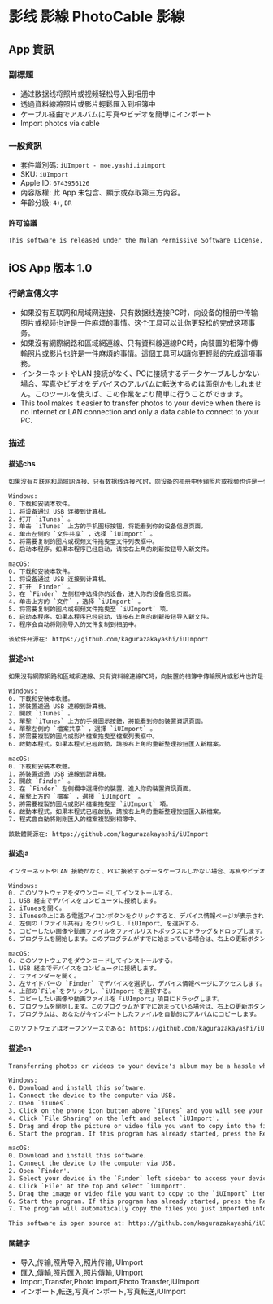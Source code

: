 # 影线 影線 PhotoCable 影線

## App 資訊

### 副標題

- 通过数据线将照片或视频轻松导入到相册中
- 透過資料線將照片或影片輕鬆匯入到相簿中
- ケーブル経由でアルバムに写真やビデオを簡単にインポート
- Import photos via cable

### 一般資訊

- 套件識別碼: `iUImport - moe.yashi.iuimport`
- SKU: `iUImport`
- Apple ID: `6743956126`
- 內容版權: 此 App 未包含、顯示或存取第三方內容。
- 年齡分級: `4+`, `BR`

#### 許可協議

```txt
This software is released under the Mulan Permissive Software License, Version 2 (Mulan PSL v2). You can use this software according to the terms and conditions of the Mulan PSL v2. You may obtain a copy of Mulan PSL v2 at: http://license.coscl.org.cn/MulanPSL2 THIS SOFTWARE IS PROVIDED ON AN “AS IS” BASIS, WITHOUT WARRANTIES OF ANY KIND, EITHER EXPRESS OR IMPLIED, INCLUDING BUT NOT LIMITED TO NON-INFRINGEMENT, MERCHANTABILITY OR FIT FOR A PARTICULAR PURPOSE. See the Mulan PSL v2 for more details.
```

## iOS App 版本 1.0

### 行銷宣傳文字

- 如果没有互联网和局域网连接、只有数据线连接PC时，向设备的相册中传输照片或视频也许是一件麻烦的事情。这个工具可以让你更轻松的完成这项事务。
- 如果沒有網際網路和區域網連線、只有資料線連線PC時，向裝置的相簿中傳輸照片或影片也許是一件麻煩的事情。這個工具可以讓你更輕鬆的完成這項事務。
- インターネットやLAN 接続がなく、PCに接続するデータケーブルしかない場合、写真やビデオをデバイスのアルバムに転送するのは面倒かもしれません。このツールを使えば、この作業をより簡単に行うことができます。
- This tool makes it easier to transfer photos to your device when there is no Internet or LAN connection and only a data cable to connect to your PC.

### 描述

#### 描述chs

```txt
如果没有互联网和局域网连接、只有数据线连接PC时，向设备的相册中传输照片或视频也许是一件麻烦的事情。这个工具可以让你更轻松的完成这项事务。

Windows:
0. 下载和安装本软件。
1. 将设备通过 USB 连接到计算机。
2. 打开 `iTunes` 。
3. 单击 `iTunes` 上方的手机图标按钮，将能看到你的设备信息页面。
4. 单击左侧的 `文件共享` ，选择 `iUImport` 。
5. 将需要复制的图片或视频文件拖曳至文件列表框中。
6. 启动本程序。如果本程序已经启动，请按右上角的刷新按钮导入新文件。

macOS:
0. 下载和安装本软件。
1. 将设备通过 USB 连接到计算机。
2. 打开 `Finder` 。
3. 在 `Finder` 左侧栏中选择你的设备，进入你的设备信息页面。
4. 单击上方的 `文件` ，选择 `iUImport` 。
5. 将需要复制的图片或视频文件拖曳至 `iUImport` 项。
6. 启动本程序。如果本程序已经启动，请按右上角的刷新按钮导入新文件。
7. 程序会自动将刚刚导入的文件复制到相册中。

该软件开源在: https://github.com/kagurazakayashi/iUImport
```

#### 描述cht

```txt
如果沒有網際網路和區域網連線、只有資料線連線PC時，向裝置的相簿中傳輸照片或影片也許是一件麻煩的事情。這個工具可以讓你更輕鬆的完成這項事務。

Windows:
0. 下載和安裝本軟體。
1. 將裝置透過 USB 連線到計算機。
2. 開啟 `iTunes` 。
3. 單擊 `iTunes` 上方的手機圖示按鈕，將能看到你的裝置資訊頁面。
4. 單擊左側的 `檔案共享` ，選擇 `iUImport` 。
5. 將需要複製的圖片或影片檔案拖曳至檔案列表框中。
6. 啟動本程式。如果本程式已經啟動，請按右上角的重新整理按鈕匯入新檔案。

macOS:
0. 下載和安裝本軟體。
1. 將裝置透過 USB 連線到計算機。
2. 開啟 `Finder` 。
3. 在 `Finder` 左側欄中選擇你的裝置，進入你的裝置資訊頁面。
4. 單擊上方的 `檔案` ，選擇 `iUImport` 。
5. 將需要複製的圖片或影片檔案拖曳至 `iUImport` 項。
6. 啟動本程式。如果本程式已經啟動，請按右上角的重新整理按鈕匯入新檔案。
7. 程式會自動將剛剛匯入的檔案複製到相簿中。

該軟體開源在: https://github.com/kagurazakayashi/iUImport
```

#### 描述ja

```txt
インターネットやLAN 接続がなく、PCに接続するデータケーブルしかない場合、写真やビデオをデバイスのアルバムに転送するのは面倒かもしれません。このツールを使えば、この作業をより簡単に行うことができます。

Windows:
0. このソフトウェアをダウンロードしてインストールする。
1. USB 経由でデバイスをコンピュータに接続します。
2. iTunesを開く。
3. iTunesの上にある電話アイコンボタンをクリックすると、デバイス情報ページが表示されます。
4. 左側の「ファイル共有」をクリックし、「iUImport」を選択する。
5. コピーしたい画像や動画ファイルをファイルリストボックスにドラッグ＆ドロップします。
6. プログラムを開始します。このプログラムがすでに始まっている場合は、右上の更新ボタンを押して新しいファイルをインポートしてください。

macOS:
0. このソフトウェアをダウンロードしてインストールする。
1. USB 経由でデバイスをコンピュータに接続します。
2. ファインダーを開く。
3. 左サイドバーの `Finder` でデバイスを選択し、デバイス情報ページにアクセスします。
4. 上部の`File`をクリックし、`iUImport`を選択する。
5. コピーしたい画像や動画ファイルを「iUImport」項目にドラッグします。
6. プログラムを開始します。このプログラムがすでに始まっている場合は、右上の更新ボタンを押して新しいファイルをインポートしてください。
7. プログラムは、あなたが今インポートしたファイルを自動的にアルバムにコピーします。

このソフトウェアはオープンソースである: https://github.com/kagurazakayashi/iUImport
```

#### 描述en

```txt
Transferring photos or videos to your device's album may be a hassle when there is no Internet and LAN connection and only a data cable to connect to your PC. This tool can make you accomplish this task more easily.

Windows:
0. Download and install this software.
1. Connect the device to the computer via USB.
2. Open `iTunes`.
3. Click on the phone icon button above `iTunes` and you will see your device information page.
4. Click `File Sharing' on the left and select `iUImport'.
5. Drag and drop the picture or video file you want to copy into the file list box.
6. Start the program. If this program has already started, press the Refresh button in the upper right corner to import a new file.

macOS:
0. Download and install this software.
1. Connect the device to the computer via USB.
2. Open `Finder'.
3. Select your device in the `Finder` left sidebar to access your device information page.
4. Click `File' at the top and select `iUImport'.
5. Drag the image or video file you want to copy to the `iUImport` item.
6. Start the program. If this program has already started, press the Refresh button in the upper right corner to import a new file.
7. The program will automatically copy the files you just imported into the album.

This software is open source at: https://github.com/kagurazakayashi/iUImport
```

#### 關鍵字

- 导入,传输,照片导入,照片传输,iUImport
- 匯入,傳輸,照片匯入,照片傳輸,iUImport
- Import,Transfer,Photo Import,Photo Transfer,iUImport
- インポート,転送,写真インポート,写真転送,iUImport
